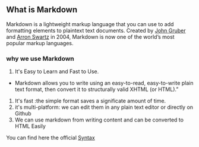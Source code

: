 ## What is Markdown

Markdown is a lightweight markup language that you can use to add formatting elements to plaintext text documents. Created by [John Gruber]("https://daringfireball.net/projects/markdown/") and [Arron Swartz]("https://www.bing.com/search?q=Aaron+Swartz&filters=sid:%22b645a758-55fb-a2f2-28cc-1a40485b7db4%22") in 2004, Markdown is now one of the world’s most popular markup languages.

### why we use Markdown

   1. It's Easy to Learn and Fast to Use.

* Markdown allows you to write using an easy-to-read, easy-to-write plain text format, then convert it to structurally valid XHTML (or HTML).”

 1. It's fast :the simple format saves a significate amount of time.
 2. it's multi-platform: we can edit them in any plain text editor or directly on Github
 3. We can use markdown from writing content and can be converted to HTML Easily


You can find here the official [Syntax]("https://daringfireball.net/projects/markdown/syntax")





